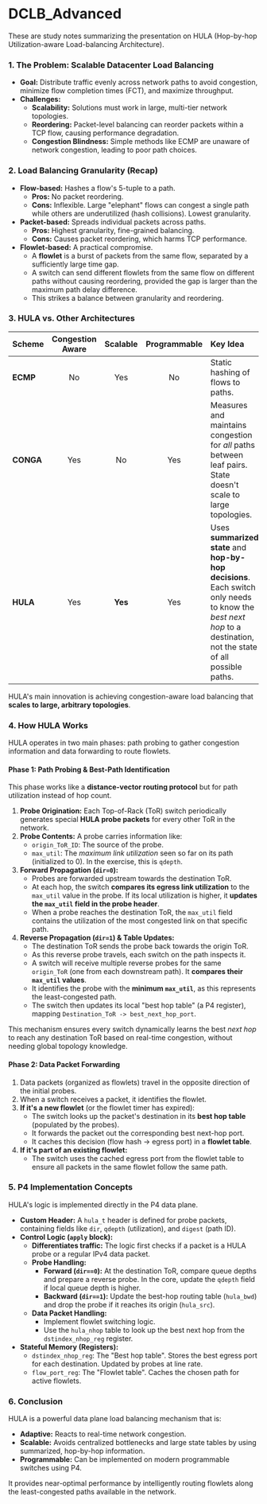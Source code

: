 # DCLB_Advanced

These are study notes summarizing the presentation on HULA (Hop-by-hop Utilization-aware Load-balancing Architecture).

### 1. The Problem: Scalable Datacenter Load Balancing

- **Goal:** Distribute traffic evenly across network paths to avoid congestion, minimize flow completion times (FCT), and maximize throughput.
- **Challenges:**
    - **Scalability:** Solutions must work in large, multi-tier network topologies.
    - **Reordering:** Packet-level balancing can reorder packets within a TCP flow, causing performance degradation.
    - **Congestion Blindness:** Simple methods like ECMP are unaware of network congestion, leading to poor path choices.

### 2. Load Balancing Granularity (Recap)

- **Flow-based:** Hashes a flow's 5-tuple to a path.
    - **Pros:** No packet reordering.
    - **Cons:** Inflexible. Large "elephant" flows can congest a single path while others are underutilized (hash collisions). Lowest granularity.
- **Packet-based:** Spreads individual packets across paths.
    - **Pros:** Highest granularity, fine-grained balancing.
    - **Cons:** Causes packet reordering, which harms TCP performance.
- **Flowlet-based:** A practical compromise.
    - A **flowlet** is a burst of packets from the same flow, separated by a sufficiently large time gap.
    - A switch can send different flowlets from the same flow on different paths without causing reordering, provided the gap is larger than the maximum path delay difference.
    - This strikes a balance between granularity and reordering.

### 3. HULA vs. Other Architectures

| Scheme | Congestion Aware | Scalable | Programmable | Key Idea |
| :--- | :---: | :---: | :---: | :--- |
| **ECMP** | No | Yes | No | Static hashing of flows to paths. |
| **CONGA** | Yes | No | Yes | Measures and maintains congestion for *all* paths between leaf pairs. State doesn't scale to large topologies. |
| **HULA** | Yes | **Yes** | Yes | Uses **summarized state** and **hop-by-hop decisions**. Each switch only needs to know the *best next hop* to a destination, not the state of all possible paths. |

HULA's main innovation is achieving congestion-aware load balancing that **scales to large, arbitrary topologies**.

### 4. How HULA Works

HULA operates in two main phases: path probing to gather congestion information and data forwarding to route flowlets.

#### Phase 1: Path Probing & Best-Path Identification

This phase works like a **distance-vector routing protocol** but for path utilization instead of hop count.

1.  **Probe Origination:** Each Top-of-Rack (ToR) switch periodically generates special **HULA probe packets** for every other ToR in the network.
2.  **Probe Contents:** A probe carries information like:
    - `origin_ToR_ID`: The source of the probe.
    - `max_util`: The *maximum link utilization* seen so far on its path (initialized to 0). In the exercise, this is `qdepth`.
3.  **Forward Propagation (`dir=0`):**
    - Probes are forwarded upstream towards the destination ToR.
    - At each hop, the switch **compares its egress link utilization** to the `max_util` value in the probe. If its local utilization is higher, it **updates the `max_util` field in the probe header**.
    - When a probe reaches the destination ToR, the `max_util` field contains the utilization of the most congested link on that specific path.
4.  **Reverse Propagation (`dir=1`) & Table Updates:**
    - The destination ToR sends the probe back towards the origin ToR.
    - As this reverse probe travels, each switch on the path inspects it.
    - A switch will receive multiple reverse probes for the same `origin_ToR` (one from each downstream path). It **compares their `max_util` values**.
    - It identifies the probe with the **minimum `max_util`**, as this represents the least-congested path.
    - The switch then updates its local "best hop table" (a P4 register), mapping `Destination_ToR -> best_next_hop_port`.

This mechanism ensures every switch dynamically learns the best *next hop* to reach any destination ToR based on real-time congestion, without needing global topology knowledge.

#### Phase 2: Data Packet Forwarding

1.  Data packets (organized as flowlets) travel in the opposite direction of the initial probes.
2.  When a switch receives a packet, it identifies the flowlet.
3.  **If it's a new flowlet** (or the flowlet timer has expired):
    - The switch looks up the packet's destination in its **best hop table** (populated by the probes).
    - It forwards the packet out the corresponding best next-hop port.
    - It caches this decision (flow hash -> egress port) in a **flowlet table**.
4.  **If it's part of an existing flowlet:**
    - The switch uses the cached egress port from the flowlet table to ensure all packets in the same flowlet follow the same path.

### 5. P4 Implementation Concepts

HULA's logic is implemented directly in the P4 data plane.

-   **Custom Header:** A `hula_t` header is defined for probe packets, containing fields like `dir`, `qdepth` (utilization), and `digest` (path ID).
-   **Control Logic (`apply` block):**
    - **Differentiates traffic:** The logic first checks if a packet is a HULA probe or a regular IPv4 data packet.
    - **Probe Handling:**
        - **Forward (`dir==0`):** At the destination ToR, compare queue depths and prepare a reverse probe. In the core, update the `qdepth` field if local queue depth is higher.
        - **Backward (`dir==1`):** Update the best-hop routing table (`hula_bwd`) and drop the probe if it reaches its origin (`hula_src`).
    - **Data Packet Handling:**
        - Implement flowlet switching logic.
        - Use the `hula_nhop` table to look up the best next hop from the `dstindex_nhop_reg` register.
-   **Stateful Memory (Registers):**
    - `dstindex_nhop_reg`: The "Best hop table". Stores the best egress port for each destination. Updated by probes at line rate.
    - `flow_port_reg`: The "Flowlet table". Caches the chosen path for active flowlets.

### 6. Conclusion

HULA is a powerful data plane load balancing mechanism that is:
-   **Adaptive:** Reacts to real-time network congestion.
-   **Scalable:** Avoids centralized bottlenecks and large state tables by using summarized, hop-by-hop information.
-   **Programmable:** Can be implemented on modern programmable switches using P4.

It provides near-optimal performance by intelligently routing flowlets along the least-congested paths available in the network.